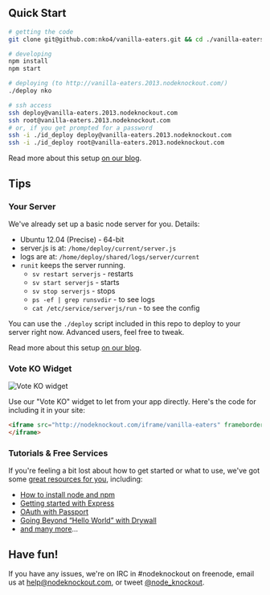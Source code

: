 ## Quick Start

~~~sh
# getting the code
git clone git@github.com:nko4/vanilla-eaters.git && cd ./vanilla-eaters/

# developing
npm install
npm start

# deploying (to http://vanilla-eaters.2013.nodeknockout.com/)
./deploy nko

# ssh access
ssh deploy@vanilla-eaters.2013.nodeknockout.com
ssh root@vanilla-eaters.2013.nodeknockout.com
# or, if you get prompted for a password
ssh -i ./id_deploy deploy@vanilla-eaters.2013.nodeknockout.com
ssh -i ./id_deploy root@vanilla-eaters.2013.nodeknockout.com
~~~

Read more about this setup [on our blog][deploying-nko].

[deploying-nko]: http://blog.nodeknockout.com/post/66039926165/node-knockout-deployment-setup

## Tips

### Your Server

We've already set up a basic node server for you. Details:

* Ubuntu 12.04 (Precise) - 64-bit
* server.js is at: `/home/deploy/current/server.js`
* logs are at: `/home/deploy/shared/logs/server/current`
* `runit` keeps the server running.
  * `sv restart serverjs` - restarts
  * `sv start serverjs` - starts
  * `sv stop serverjs` - stops
  * `ps -ef | grep runsvdir` - to see logs
  * `cat /etc/service/serverjs/run` - to see the config

You can use the `./deploy` script included in this repo to deploy to your
server right now. Advanced users, feel free to tweak.

Read more about this setup [on our blog][deploying-nko].

### Vote KO Widget

![Vote KO widget](http://f.cl.ly/items/1n3g0W0F0G3V0i0d0321/Screen%20Shot%202012-11-04%20at%2010.01.36%20AM.png)

Use our "Vote KO" widget to let from your app directly. Here's the code for
including it in your site:

~~~html
<iframe src="http://nodeknockout.com/iframe/vanilla-eaters" frameborder=0 scrolling=no allowtransparency=true width=115 height=25>
</iframe>
~~~

### Tutorials & Free Services

If you're feeling a bit lost about how to get started or what to use, we've
got some [great resources for you](http://nodeknockout.com/resources),
including:

* [How to install node and npm](http://blog.nodeknockout.com/post/65463770933/how-to-install-node-js-and-npm)
* [Getting started with Express](http://blog.nodeknockout.com/post/65630558855/getting-started-with-express)
* [OAuth with Passport](http://blog.nodeknockout.com/post/66118192565/getting-started-with-passport)
* [Going Beyond “Hello World” with Drywall](http://blog.nodeknockout.com/post/65711111886/going-beyond-hello-world-with-drywall)
* [and many more](http://nodeknockout.com/resources#tutorials)&hellip;

## Have fun!

If you have any issues, we're on IRC in #nodeknockout on freenode, email us at
<help@nodeknockout.com>, or tweet [@node_knockout](https://twitter.com/node_knockout).
